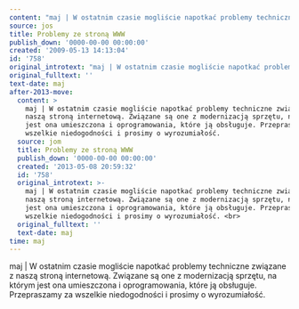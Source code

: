 ```yaml
---
content: "maj | W ostatnim czasie mogliście napotkać problemy techniczne związane z naszą stroną internetową. Związane są one z modernizacją sprzętu, na którym jest ona umieszczona i oprogramowania, które ją obsługuje. Przepraszamy za wszelkie niedogodności i prosimy o wyrozumiałość. \n\n\n<!--CONTENT FROM OLD SERVER (jos before 2013): maj | W ostatnim czasie mogliście napotkać problemy techniczne związane z naszą stroną internetową. Związane są one z modernizacją sprzętu, na którym jest ona umieszczona i oprogramowania, które ją obsługuje. Przepraszamy za wszelkie niedogodności i prosimy o wyrozumiałość. \n\r\n\n-->"
source: jos
title: Problemy ze stroną WWW
publish_down: '0000-00-00 00:00:00'
created: '2009-05-13 14:13:04'
id: '758'
original_introtext: "maj | W ostatnim czasie mogliście napotkać problemy techniczne związane z naszą stroną internetową. Związane są one z modernizacją sprzętu, na którym jest ona umieszczona i oprogramowania, które ją obsługuje. Przepraszamy za wszelkie niedogodności i prosimy o wyrozumiałość. <br>\r\n"
original_fulltext: ''
text-date: maj
after-2013-move:
  content: >
    maj | W ostatnim czasie mogliście napotkać problemy techniczne związane z
    naszą stroną internetową. Związane są one z modernizacją sprzętu, na którym
    jest ona umieszczona i oprogramowania, które ją obsługuje. Przepraszamy za
    wszelkie niedogodności i prosimy o wyrozumiałość. 
  source: jom
  title: Problemy ze stroną WWW
  publish_down: '0000-00-00 00:00:00'
  created: '2013-05-08 20:59:32'
  id: '758'
  original_introtext: >-
    maj | W ostatnim czasie mogliście napotkać problemy techniczne związane z
    naszą stroną internetową. Związane są one z modernizacją sprzętu, na którym
    jest ona umieszczona i oprogramowania, które ją obsługuje. Przepraszamy za
    wszelkie niedogodności i prosimy o wyrozumiałość. <br>
  original_fulltext: ''
  text-date: maj
time: maj
---
```

maj | W ostatnim czasie mogliście napotkać problemy techniczne związane z naszą stroną internetową. Związane są one z modernizacją sprzętu, na którym jest ona umieszczona i oprogramowania, które ją obsługuje. Przepraszamy za wszelkie niedogodności i prosimy o wyrozumiałość. 


<!--CONTENT FROM OLD SERVER (jos before 2013): maj | W ostatnim czasie mogliście napotkać problemy techniczne związane z naszą stroną internetową. Związane są one z modernizacją sprzętu, na którym jest ona umieszczona i oprogramowania, które ją obsługuje. Przepraszamy za wszelkie niedogodności i prosimy o wyrozumiałość. 


-->

<!--{{json:{"created_date":"2009-05-13 14:13:04","publish_down":"0000-00-00 00:00:00","id":"758"}}}-->